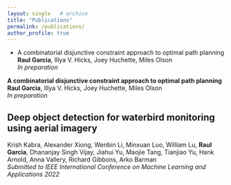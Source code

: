 ```yaml
---
layout: single   # archive
title: "Publications"
permalink: /publications/
author_profile: true
---
```


<!-- {% if author.googlescholar %}
  You can also find my articles on <u><a href="{{author.googlescholar}}">my Google Scholar profile</a>.</u>
{% endif %}

{% include base_path %}

{% for post in site.publications reversed %}
  {% include archive-single.html %}
{% endfor %} -->


<!-- A complete list of publications is available on my [Google Scholar page](https://scholar.google.com/citations?user=nA29Z5YAAAAJ&hl=en/). -->

<!-- Preprints from 2015 and after are also available on [arXiv](https://arxiv.org/a/chan_j_3.html). -->

* A combinatorial disjunctive constraint approach to optimal path planning
  **Raul Garcia**, Illya V. Hicks, Joey Huchette, Miles Olson  <br />
  _In preparation_

**A combinatorial disjunctive constraint approach to optimal path planning**  <br />
**Raul Garcia**, Illya V. Hicks, Joey Huchette, Miles Olson  <br />
_In preparation_

## Deep object detection for waterbird monitoring using aerial imagery
Krish Kabra, Alexander Xiong, Wenbin Li, Minxuan Luo, William Lu, **Raul Garcia**, Dhananjay Singh Vijay, Jiahui Yu, Maojie Tang, Tianjiao Yu, Hank Arnold, Anna Vallery, Richard Gibbons, Arko Barman  <br />
_Submitted to IEEE International Conference on Machine Learning and Applications 2022_

